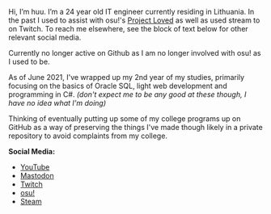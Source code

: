 Hi, I’m huu. I’m a 24 year old IT engineer currently residing in Lithuania.
In the past I used to assist with osu!'s [Project Loved](https://osu.ppy.sh/wiki/en/Project_Loved) as well as used stream to on Twitch.
To reach me elsewhere, see the block of text below for other relevant social media.

Currently no longer active on Github as I am no longer involved with osu! as I used to be.

As of June 2021, I've wrapped up my 2nd year of my studies, primarily focusing on the basics of Oracle SQL, light web development and programming in C#.
*(don't expect me to be any good at these though, I have no idea what I'm doing)*

Thinking of eventually putting up some of my college programs up on GitHub as a way of preserving the things I've made though likely in a private repository to avoid complaints from my college.

**__Social Media:__**
- [YouTube](https://www.youtube.com/c/huuhuuishuu)
- [Mastodon](https://mastodon.social/@huuishuu)
- [Twitch](https://twitch.tv/huu__)
- [osu!](https://osu.ppy.sh/users/6044237)
- [Steam](https://steamcommunity.com/id/huuishuu)

<!---
huuishuu/huuishuu is a ✨ special ✨ repository because its `README.md` (this file) appears on your GitHub profile.
You can click the Preview link to take a look at your changes.
--->
